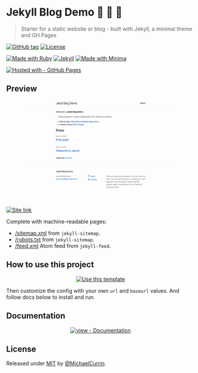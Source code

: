 # Jekyll Blog Demo 🧪 📝 🚀
> Starter for a static website or blog - built with Jekyll, a minimal theme and GH Pages

<!-- Badges generated with https://github.com/MichaelCurrin/badge-generator -->

[![GitHub tag](https://img.shields.io/github/tag/MichaelCurrin/jekyll-blog-demo?include_prereleases&sort=semver)](https://GitHub.com/MichaelCurrin/jekyll-blog-demo/tags/)
[![License](https://img.shields.io/badge/License-MIT-blue)](#license)

[![Made with Ruby](https://img.shields.io/badge/Ruby->=2.6-blue?logo=ruby&logoColor=white)](https://ruby-lang.org)
[![Jekyll](https://img.shields.io/badge/Jekyll-3.9-blue?logo=jekyll&logoColor=white)](https://jekyllrb.com)
[![Made with Minima](https://img.shields.io/badge/minima-2.5-blue?logo=ruby)](https://github.com/jekyll/minima)

[![Hosted with - GitHub Pages](https://img.shields.io/badge/Hosted_with-GitHub_Pages-blue?logo=github&logoColor=white)](https://pages.github.com/)


## Preview

<div align="center">
    <a href="https://liblung.github.io/hydra2/">
        <img src="/sample.png" alt="Sample screenshot" title="Go to demo site" width="400">
    </a>
</div>

<br>

[![Site link](https://img.shields.io/badge/View_site-Jekyll_Blog_Demo-blue?style=for-the-badge)](https://michaelcurrin.github.io/jekyll-blog-demo/ "Go to demo site")

Complete with machine-readable pages:

- [/sitemap.xml](https://michaelcurrin.github.io/jekyll-blog-demo/sitemap.xml) from `jekyll-sitemap`.
- [/robots.txt](https://michaelcurrin.github.io/jekyll-blog-demo/robots.txt) from `jekyll-sitemap`.
- [/feed.xml](https://michaelcurrin.github.io/jekyll-blog-demo/feed.xml) Atom feed from `jekyll-feed`.


## How to use this project

<div align="center">

[![Use this template](https://img.shields.io/badge/Generate-Use_this_Template-2ea44f?style=for-the-badge)](https://github.com/MichaelCurrin/jekyll-blog-demo/generate "Use this template")

</div>

Then customize the config with your own `url` and `baseurl` values. And follow docs below to install and run.


## Documentation

<div align="center">

[![view - Documentation](https://img.shields.io/badge/view-Project_docs-blue?style=for-the-badge)](/docs/ "Go to docs")

</div>


## License

Released under [MIT](/LICENSE) by [@MichaelCurrin](https://github.com/MichaelCurrin).
